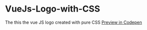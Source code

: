 # VueJs-Logo-with-CSS
The this the vue JS logo created with pure CSS
<a href="#">Preview in Codepen</a>
